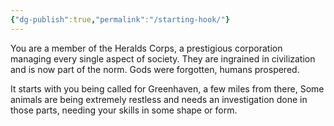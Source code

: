 ```yaml
---
{"dg-publish":true,"permalink":"/starting-hook/"}
---
```


You are a member of the Heralds Corps, a prestigious corporation managing every single aspect of society. They are ingrained in civilization and is now part of the norm. Gods were forgotten, humans prospered. 

It starts with you being called for Greenhaven, a few miles from there, Some animals are being extremely restless and needs an investigation done in those parts, needing your skills in some shape or form.